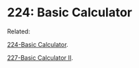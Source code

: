 # 224: Basic Calculator
Related: 

[224-Basic Calculator](../LC224).

[227-Basic Calculator II](../LC227).
